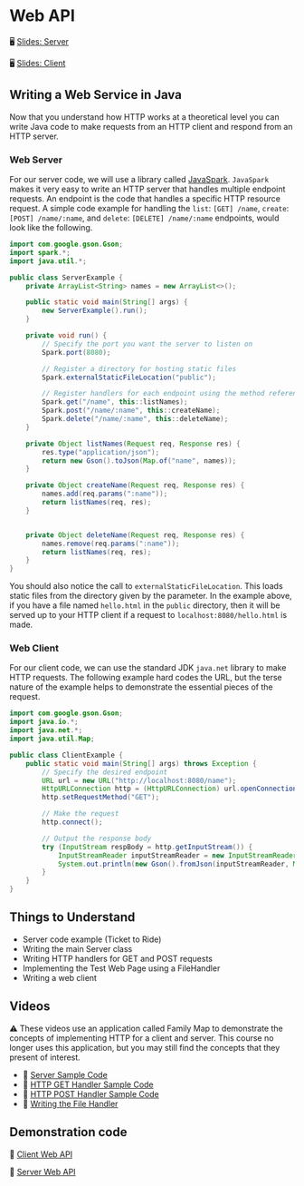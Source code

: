 # Web API

🖥️ [Slides: Server](https://docs.google.com/presentation/d/1Nvb0fUObt-An0nMOFEhgIufnSN6qpixF/edit?usp=sharing&ouid=114081115660452804792&rtpof=true&sd=true)

🖥️ [Slides: Client](https://docs.google.com/presentation/d/1P-qIn-6mrZ28UuRFtFMIvGnjygOtOzZ5/edit?usp=sharing&ouid=114081115660452804792&rtpof=true&sd=true)

## Writing a Web Service in Java

Now that you understand how HTTP works at a theoretical level you can write Java code to make requests from an HTTP client and respond from an HTTP server.

### Web Server

For our server code, we will use a library called [JavaSpark](https://sparkjava.com/). `JavaSpark` makes it very easy to write an HTTP server that handles multiple endpoint requests. An endpoint is the code that handles a specific HTTP resource request. A simple code example for handling the `list`: `[GET] /name`, `create`: `[POST] /name/:name`, and `delete`: `[DELETE] /name/:name` endpoints, would look like the following.

```java
import com.google.gson.Gson;
import spark.*;
import java.util.*;

public class ServerExample {
    private ArrayList<String> names = new ArrayList<>();

    public static void main(String[] args) {
        new ServerExample().run();
    }

    private void run() {
        // Specify the port you want the server to listen on
        Spark.port(8080);

        // Register a directory for hosting static files
        Spark.externalStaticFileLocation("public");

        // Register handlers for each endpoint using the method reference syntax
        Spark.get("/name", this::listNames);
        Spark.post("/name/:name", this::createName);
        Spark.delete("/name/:name", this::deleteName);
    }

    private Object listNames(Request req, Response res) {
        res.type("application/json");
        return new Gson().toJson(Map.of("name", names));
    }

    private Object createName(Request req, Response res) {
        names.add(req.params(":name"));
        return listNames(req, res);
    }


    private Object deleteName(Request req, Response res) {
        names.remove(req.params(":name"));
        return listNames(req, res);
    }
}
```

You should also notice the call to `externalStaticFileLocation`. This loads static files from the directory given by the parameter. In the example above, if you have a file named `hello.html` in the `public` directory, then it will be served up to your HTTP client if a request to `localhost:8080/hello.html` is made.

### Web Client

For our client code, we can use the standard JDK `java.net` library to make HTTP requests. The following example hard codes the URL, but the terse nature of the example helps to demonstrate the essential pieces of the request.

```java
import com.google.gson.Gson;
import java.io.*;
import java.net.*;
import java.util.Map;

public class ClientExample {
    public static void main(String[] args) throws Exception {
        // Specify the desired endpoint
        URL url = new URL("http://localhost:8080/name");
        HttpURLConnection http = (HttpURLConnection) url.openConnection();
        http.setRequestMethod("GET");

        // Make the request
        http.connect();

        // Output the response body
        try (InputStream respBody = http.getInputStream()) {
            InputStreamReader inputStreamReader = new InputStreamReader(respBody);
            System.out.println(new Gson().fromJson(inputStreamReader, Map.class));
        }
    }
}
```

## Things to Understand

- Server code example (Ticket to Ride)
- Writing the main Server class
- Writing HTTP handlers for GET and POST requests
- Implementing the Test Web Page using a FileHandler
- Writing a web client

## Videos

⚠ These videos use an application called Family Map to demonstrate the concepts of implementing HTTP for a client and server. This course no longer uses this application, but you may still find the concepts that they present of interest.

- 🎥 [Server Sample Code](https://byu.hosted.panopto.com/Panopto/Pages/Viewer.aspx?id=6d6b5c43-2521-4b25-8177-ad7201201c19&start=0)
- 🎥 [HTTP GET Handler Sample Code](https://byu.hosted.panopto.com/Panopto/Pages/Viewer.aspx?id=1a90d240-18c0-4baa-9b63-ad7201268866&start=0)
- 🎥 [HTTP POST Handler Sample Code](https://byu.hosted.panopto.com/Panopto/Pages/Viewer.aspx?id=4619d1c4-ac73-4237-90bd-ad72012b020a&start=0)
- 🎥 [Writing the File Handler](https://byu.hosted.panopto.com/Panopto/Pages/Viewer.aspx?id=77ce21ae-8225-460d-8a9e-ad72012d3094&start=0)

## Demonstration code

📁 [Client Web API](example-code/client-web-api)

📁 [Server Web API](example-code/server-web-api)
